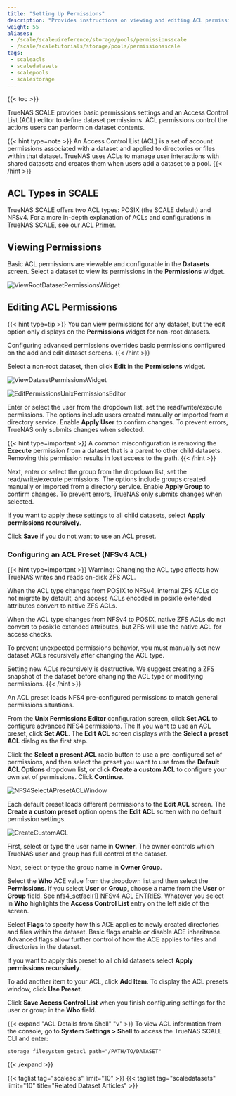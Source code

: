 ```yaml
---
title: "Setting Up Permissions"
description: "Provides instructions on viewing and editing ACL permissions, using the ACL editor screens, and general information on ACLs."
weight: 55
aliases:
 - /scale/scaleuireference/storage/pools/permissionsscale
 - /scale/scaletutorials/storage/pools/permissionsscale
tags:
 - scaleacls
 - scaledatasets
 - scalepools
 - scalestorage
---
```


{{< toc >}}

TrueNAS SCALE provides basic permissions settings and an Access Control List (ACL) editor to define dataset permissions.
ACL permissions control the actions users can perform on dataset contents.

{{< hint type=note >}}
An Access Control List (ACL) is a set of account permissions associated with a dataset and applied to directories or files within that dataset.
TrueNAS uses ACLs to manage user interactions with shared datasets and creates them when users add a dataset to a pool.
{{< /hint >}}
## ACL Types in SCALE

TrueNAS SCALE offers two ACL types: POSIX (the SCALE default) and NFSv4.
For a more in-depth explanation of ACLs and configurations in TrueNAS SCALE, see our [ACL Primer](https://www.truenas.com/docs/references/aclprimer/).

## Viewing Permissions

Basic ACL permissions are viewable and configurable in the **Datasets** screen. Select a dataset to view its permissions in the **Permissions** widget.

![ViewRootDatasetPermissionsWidget](/images/SCALE/22.12/ViewRootDatasetPermissionsWidget.png "View Root Dataset Permissions")

## Editing ACL Permissions

{{< hint type=tip >}}
You can view permissions for any dataset, but the edit option only displays on the **Permissions** widget for non-root datasets.

Configuring advanced permissions overrides basic permissions configured on the add and edit dataset screens.
{{< /hint >}}

Select a non-root dataset, then click **Edit** in the **Permissions** widget.

![ViewDatasetPermissionsWidget](/images/SCALE/22.12/ViewDatasetPermissionsWidget.png "View Child Dataset Permissions")

![EditPermissionsUnixPermissionsEditor](/images/SCALE/22.12/EditPermissionsUnixPermissionsEditor.png "Edit Permissions Unix Permissions Editor")

Enter or select the user from the dropdown list, set the read/write/execute permissions.
The options include users created manually or imported from a directory service. Enable **Apply User** to confirm changes.
To prevent errors, TrueNAS only submits changes when selected.

{{< hint type=important >}}
A common misconfiguration is removing the **Execute** permission from a dataset that is a parent to other child datasets.
Removing this permission results in lost access to the path.
{{< /hint >}}

Next, enter or select the group from the dropdown list, set the read/write/execute permissions.
The options include groups created manually or imported from a directory service. Enable **Apply Group** to confirm changes.
To prevent errors, TrueNAS only submits changes when selected.

If you want to apply these settings to all child datasets, select **Apply permissions recursively**.

Click **Save** if you do not want to use an ACL preset.

### Configuring an ACL Preset (NFSv4 ACL)
{{< hint type=important >}}
Warning: Changing the ACL type affects how TrueNAS writes and reads on-disk ZFS ACL.

When the ACL type changes from POSIX to NFSv4, internal ZFS ACLs do not migrate by default, and access ACLs encoded in posix1e extended attributes convert to native ZFS ACLs.

When the ACL type changes from NFSv4 to POSIX, native ZFS ACLs do not convert to posix1e extended attributes, but ZFS will use the native ACL for access checks.

To prevent unexpected permissions behavior, you must manually set new dataset ACLs recursively after changing the ACL type.

Setting new ACLs recursively is destructive. We suggest creating a ZFS snapshot of the dataset before changing the ACL type or modifying permissions.
{{< /hint >}}

An ACL preset loads NFS4 pre-configured permissions to match general permissions situations.

From the **Unix Permissions Editor** configuration screen, click **Set ACL** to configure advanced NFS4 permissions. The If you want to use an ACL preset, click **Set ACL**. The **Edit ACL** screen displays with the **Select a preset ACL** dialog as the first step.

Click the **Select a present ACL** radio button to use a pre-configured set of permissions, and then select the preset you want to use from the **Default ACL Options** dropdown list, or click **Create a custom ACL** to configure your own set of permissions.
Click **Continue**.

![NFS4SelectAPresetACLWindow](/images/SCALE/22.12/NFS4SelectAPresetACLWindow.png "NFS4 Select a preset ACL")

Each default preset loads different permissions to the **Edit ACL** screen. The **Create a custom preset** option opens the **Edit ACL** screen with no default permission settings.

![CreateCustomACL](/images/SCALE/22.12/CreateCustomACL.png "Edit ACL Create Custom")

First, select or type the user name in **Owner**. The owner controls which TrueNAS user and group has full control of the dataset.

Next, select or type the group name in **Owner Group**.

Select the **Who** ACE value from the dropdown list and then select the **Permissions**.
If you select **User** or **Group**, choose a name from the **User** or **Group** field.
See [nfs4_setfacl(1) NFSv4 ACL ENTRIES](https://manpages.debian.org/testing/nfs4-acl-tools/nfs4_setfacl.1.en.html).
Whatever you select in **Who** highlights the **Access Control List** entry on the left side of the screen.

Select **Flags** to specify how this ACE applies to newly created directories and files within the dataset.
Basic flags enable or disable ACE inheritance.
Advanced flags allow further control of how the ACE applies to files and directories in the dataset.

If you want to apply this preset to all child datasets select **Apply permissions recursively**.

To add another item to your ACL, click **Add Item**. To display the ACL presets window, click **Use Preset**.

Click **Save Access Control List** when you finish configuring settings for the user or group in the **Who** field.

{{< expand "ACL Details from Shell" "v" >}}
To view ACL information from the console, go to **System Settings > Shell** to access the TrueNAS SCALE CLI and enter:

```
storage filesystem getacl path="/PATH/TO/DATASET"
```
{{< /expand >}}

{{< taglist tag="scaleacls" limit="10" >}}
{{< taglist tag="scaledatasets" limit="10" title="Related Dataset Articles" >}}
